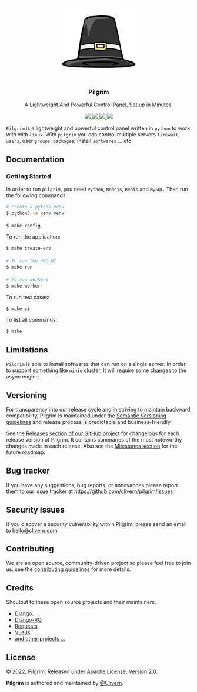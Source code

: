 <p align="center">
    <img alt="Pilgrim Logo" src="/assets/img/logo.png" height="200" />
    <h3 align="center">Pilgrim</h3>
    <p align="center">A Lightweight And Powerful Control Panel, Set up in Minutes.</p>
    <p align="center">
        <a href="https://github.com/Clivern/Pilgrim/actions/workflows/api.yml">
            <img src="https://github.com/Clivern/Pilgrim/actions/workflows/api.yml/badge.svg"/>
        </a>
        <a href="https://github.com/Clivern/Pilgrim/actions/workflows/ui.yml">
            <img src="https://github.com/Clivern/Pilgrim/actions/workflows/ui.yml/badge.svg"/>
        </a>
        <a href="https://github.com/Clivern/Pilgrim/releases">
            <img src="https://img.shields.io/badge/Version-0.1.0-red.svg">
        </a>
        <a href="https://github.com/Clivern/Pilgrim/blob/master/LICENSE">
            <img src="https://img.shields.io/badge/LICENSE-Apache_2-cyan.svg">
        </a>
    </p>
</p>

`Pilgrim` is a lightweight and powerful control panel written in `python` to work with with `linux`. With `pilgrim` you can control multiple servers `firewall`, `users`, user `groups`, `packages`, install `softwares` ... etc.


## Documentation

### Getting Started

In order to run `pilgrim`, you need `Python`, `Nodejs`, `Redis` and `MySQL`. Then run the following commands:

```zsh
# Create a python venv
$ python3 -m venv venv

$ make config
```

To run the application:

```zsh
$ make create-env

# To run the Web UI
$ make run

# To run workers
$ make worker
```

To run test cases:

```zsh
$ make ci
```

To list all commands:

```zsh
$ make
```


## Limitations

`Pilgrim` is able to install softwares that can run on a single server. In order to support something like `minio` cluster, It will require some changes to the async engine.


## Versioning

For transparency into our release cycle and in striving to maintain backward compatibility, Pilgrim is maintained under the [Semantic Versioning guidelines](https://semver.org/) and release process is predictable and business-friendly.

See the [Releases section of our GitHub project](https://github.com/clivern/pilgrim/releases) for changelogs for each release version of Pilgrim. It contains summaries of the most noteworthy changes made in each release. Also see the [Milestones section](https://github.com/clivern/pilgrim/milestones) for the future roadmap.


## Bug tracker

If you have any suggestions, bug reports, or annoyances please report them to our issue tracker at https://github.com/clivern/pilgrim/issues


## Security Issues

If you discover a security vulnerability within Pilgrim, please send an email to [hello@clivern.com](mailto:hello@clivern.com)


## Contributing

We are an open source, community-driven project so please feel free to join us. see the [contributing guidelines](CONTRIBUTING.md) for more details.


## Credits

Shoutout to these open source projects and their maintainers.

- [Django.](https://www.djangoproject.com/)
- [Django-RQ](https://github.com/rq/django-rq)
- [Requests](https://github.com/psf/requests)
- [VueJs](https://github.com/vuejs/vue)
- [and other projects ...](requirements.txt)


## License

© 2022, Pilgrim. Released under [Apache License, Version 2.0](https://www.apache.org/licenses/LICENSE-2.0).

**Pilgrim** is authored and maintained by [@Clivern](https://github.com/clivern).
